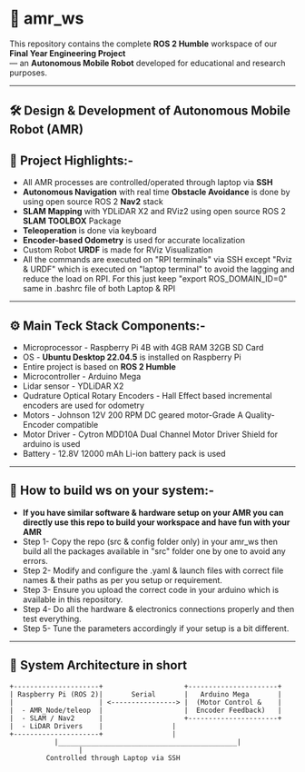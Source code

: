 # 📍 amr_ws

This repository contains the complete **ROS 2 Humble** workspace of our **Final Year Engineering Project**<br> 
— an **Autonomous Mobile Robot** developed for educational and research purposes.

---

## 🛠️ Design & Development of Autonomous Mobile Robot (AMR)

## 🎯 Project Highlights:-

- All AMR processes are controlled/operated through laptop via **SSH**
- **Autonomous Navigation** with real time **Obstacle Avoidance** is done by using open source ROS 2 **Nav2** stack
- **SLAM Mapping** with YDLiDAR X2 and RViz2 using open source ROS 2 **SLAM TOOLBOX** Package
- **Teleoperation** is done via keyboard
- **Encoder-based Odometry** is used for accurate localization 
- Custom Robot **URDF** is made for RViz Visualization
- All the commands are executed on "RPI terminals" via SSH except "Rviz & URDF" which is executed on "laptop terminal" to avoid the lagging and reduce the load on RPI. For this just keep "export ROS_DOMAIN_ID=0" same in .bashrc file of both Laptop & RPI

---

## ⚙️ Main Teck Stack Components:-     
-  Microprocessor - Raspberry Pi 4B with 4GB RAM 32GB SD Card
-  OS - **Ubuntu Desktop 22.04.5** is installed on Raspberry Pi
-  Entire project is based on **ROS 2 Humble**   
-  Microcontroller - Arduino Mega
-  Lidar sensor - YDLiDAR X2 
-  Qudrature Optical Rotary Encoders - Hall Effect based incremental encoders are used for odometry    
-  Motors - Johnson 12V 200 RPM DC geared motor-Grade A Quality-Encoder compatible   
-  Motor Driver - Cytron MDD10A Dual Channel Motor Driver Shield for arduino is used
-  Battery - 12.8V 12000 mAh Li-ion battery pack is used

---

## 🚀 How to build ws on your system:-
-  **If you have similar software & hardware setup on your AMR you can directly use this repo to build your workspace and have fun with your AMR**
-  Step 1- Copy the repo (src & config folder only) in your amr_ws then build all the packages available in "src" folder one by one to avoid any errors.
-  Step 2- Modify and configure the .yaml & launch files with correct file names & their paths as per you setup or requirement.
-  Step 3- Ensure you upload the correct code in your arduino which is available in this repository.  
-  Step 4- Do all the hardware & electronics connections properly and then test everything.
-  Step 5- Tune the parameters accordingly if your setup is a bit different.

--------------------------------------------------------------------

## 🧱 System Architecture in short

```plaintext
+---------------------+                    +----------------------+
| Raspberry Pi (ROS 2)|       Serial       |   Arduino Mega       |
|                     | <----------------> |  (Motor Control &    |
|  - AMR_Node/teleop  |                    |  Encoder Feedback)   |
|  - SLAM / Nav2      |                    +----------------------+
|  - LiDAR Drivers    |					|       
+---------------------+					|
           |____________________________________________|
				 |
		 Controlled through Laptop via SSH		 
